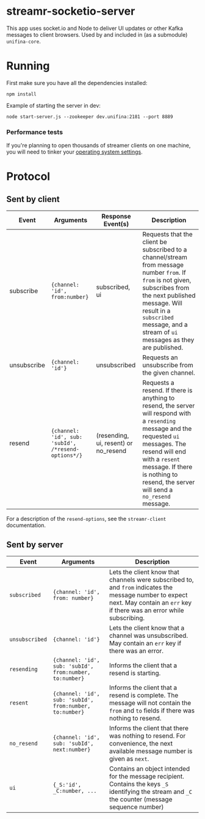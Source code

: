 # streamr-socketio-server

This app uses socket.io and Node to deliver UI updates or other Kafka messages to client browsers. Used by and included in (as a submodule) `unifina-core`.

# Running

First make sure you have all the dependencies installed:

`npm install`

Example of starting the server in dev:

`node start-server.js --zookeeper dev.unifina:2181 --port 8889`


### Performance tests
If you're planning to open thousands of streamer clients on one machine, you
will need to tinker your [operating system
settings](http://b.oldhu.com/2012/07/19/increase-tcp-max-connections-on-mac-os-x/).


# Protocol

## Sent by client

Event     | Arguments | Response Event(s) | Description
--------- | -------- | ----------- | ----
subscribe | `{channel: 'id', from:number}` | subscribed, ui | Requests that the client be subscribed to a channel/stream from message number `from`. If `from` is not given, subscribes from the next published message. Will result in a `subscribed` message, and a stream of `ui` messages as they are published.
unsubscribe | `{channel: 'id'}` | unsubscribed | Requests an unsubscribe from the given channel.
resend | `{channel: 'id', sub: 'subId', /*resend-options*/}` | (resending, ui, resent) or no_resend | Requests a resend. If there is anything to resend, the server will respond with a `resending` message and the requested `ui` messages. The resend will end with a `resent` message. If there is nothing to resend, the server will send a `no_resend` message.

For a description of the `resend-options`, see the `streamr-client` documentation.

## Sent by server

Event     | Arguments | Description
--------- | -------- |  ----
`subscribed` | `{channel: 'id', from: number}` | Lets the client know that channels were subscribed to, and `from` indicates the message number to expect next. May contain an `err` key if there was an error while subscribing.
`unsubscribed` | `{channel: 'id'}` | Lets the client know that a channel was unsubscribed. May contain an `err` key if there was an error.
`resending` | `{channel: 'id', sub: 'subId', from:number, to:number}` | Informs the client that a resend is starting.
`resent` | `{channel: 'id', sub: 'subId', from:number, to:number}` | Informs the client that a resend is complete. The message will not contain the `from` and `to` fields if there was nothing to resend.
`no_resend` | `{channel: 'id', sub: 'subId', next:number}` | Informs the client that there was nothing to resend. For convenience, the next available message number is given as `next`.
`ui` | `{_S:'id', _C:number, ...` | Contains an object intended for the message recipient. Contains the keys `_S` identifying the stream and `_C` the counter (message sequence number)
